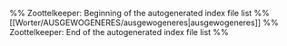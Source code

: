%% Zoottelkeeper: Beginning of the autogenerated index file list  %%
 [[Worter/AUSGEWOGENERES/ausgewogeneres|ausgewogeneres]]
%% Zoottelkeeper: End of the autogenerated index file list  %%
